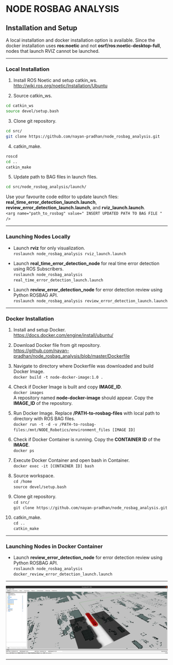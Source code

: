 # NODE ROSBAG ANALYSIS

## Installation and Setup
A local installation and docker installation option is available. Since the docker installation uses **ros:noetic** and not **osrf/ros:noetic-desktop-full**, nodes that launch RVIZ cannot be launched. 

------------------------------------------

### Local Installation

1. Install ROS Noetic and setup catkin_ws.  
http://wiki.ros.org/noetic/Installation/Ubuntu

2. Source catkin_ws.   
```bash
cd catkin_ws  
source devel/setup.bash
``` 

3. Clone git repository.  
```bash
cd src/  
git clone https://github.com/nayan-pradhan/node_rosbag_analysis.git
```

4. catkin_make.  
```bash
roscd
cd ..  
catkin_make
```

5. Update path to BAG files in launch files.  
```bash
cd src/node_rosbag_analysis/launch/
```
Use your favourite code editor to update launch files: **real_time_error_detection_launch.launch**, **review_error_detection_launch.launch**, and **rviz_launch.launch**.  
`<arg name="path_to_rosbag" value=" INSERT UPDATED PATH TO BAG FILE " />`  

------------------------------------------

### Launching Nodes Locally  

* Launch **rviz** for only visualization.  
`roslaunch node_rosbag_analysis rviz_launch.launch`  

* Launch **real_time_error_detection_node** for real time error detection using ROS Subscribers.    
`roslaunch node_rosbag_analysis real_time_error_detection_launch.launch`

* Launch **review_error_detection_node** for error detection review using Python ROSBAG API.  
`roslaunch node_rosbag_analysis review_error_detection_launch.launch`  

------------------------------------------

### Docker Installation

1. Install and setup Docker.  
https://docs.docker.com/engine/install/ubuntu/

2. Download Docker file from git repository.  
https://github.com/nayan-pradhan/node_rosbag_analysis/blob/master/Dockerfile 

3. Navigate to directory where Dockerfile was downloaded and build Docker Image.  
`docker build -t node-docker-image:1.0 .`

4. Check if Docker Image is built and copy **IMAGE_ID**.    
`docker images`  
A repository named **node-docker-image** should appear. Copy the **IMAGE_ID** of the repository.

5. Run Docker Image. Replace **/PATH-to-rosbag-files** with local path to directory with ROS BAG files.    
`docker run -t -d -v /PATH-to-rosbag-files:/mnt/NODE_Robotics/environment_files [IMAGE ID]`

6. Check if Docker Container is running. Copy the **CONTAINER ID** of the **IMAGE**.    
`docker ps`

7. Execute Docker Container and open bash in Container.  
`docker exec -it [CONTAINER ID] bash`

8. Source workspace.  
`cd /home`  
`source devel/setup.bash`  

9. Clone git repository.  
`cd src/`  
`git clone https://github.com/nayan-pradhan/node_rosbag_analysis.git`

10. catkin_make.  
`cd ..`  
`catkin_make`  

------------------------------------------

### Launching Nodes in Docker Container  

* Launch **review_error_detection_node** for error detection review using Python ROSBAG API.  
`roslaunch node_rosbag_analysis docker_review_error_detection_launch.launch`  

------------------------------------------

![alt text](https://github.com/nayan-pradhan/node_rosbag_analysis/blob/master/images/rviz_visualization.png)

------------------------------------------
